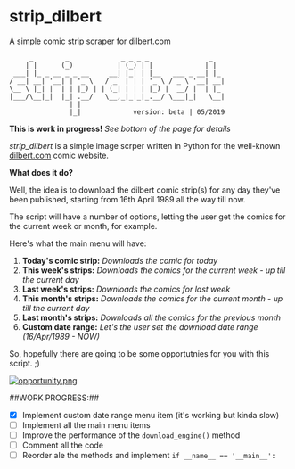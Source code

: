 # strip_dilbert
A simple comic strip scraper for dilbert.com
~~~
     _        _             _ _ _ _               _   
    | |      (_)           | (_) | |             | |  
 ___| |_ _ __ _ _ __     __| |_| | |__   ___ _ __| |_ 
/ __| __| '__| | '_ \   / _` | | | '_ \ / _ \ '__| __|
\__ \ |_| |  | | |_) | | (_| | | | |_) |  __/ |  | |_ 
|___/\__|_|  |_| .__/   \__,_|_|_|_.__/ \___|_|   \__|
               | |                                    
               |_|             version: beta | 05/2019
~~~

**This is work in progress!** *See bottom of the page for details*

*strip_dilbert* is a simple image scrper written in Python for the well-known [dilbert.com](https://dilbert.com) comic website.

**What does it do?**

Well, the idea is to download the dilbert comic strip(s) for any day they've been published, starting from 16th April 1989 all the way till now.

The script will have a number of options, letting the user get the comics for the current week or month, for example.

Here's what the main menu will have:

1. **Today's comic strip:** *Downloads the comic for today*
2. **This week's strips:** *Downloads the comics for the current week - up till the current day*
3. **Last week's strips:** *Downloads the comics for last week*
4. **This month's strips:** *Downloads the comics for the current month - up till the current day*
5. **Last month's strips:** *Downloads all the comics for the previous month*
6. **Custom date range:** *Let's the user set the download date range (16/Apr/1989 - NOW)*

So, hopefully there are going to be some opportutnies for you with this script. ;)

[![opportunity.png](https://assets.amuniversal.com/505f94006cbc01301d46001dd8b71c47)](https://dilbert.com/strip/2009-09-24)

##WORK PROGRESS:##

- [x] Implement custom date range menu item (it's working but kinda slow)
- [ ] Implement all the main menu items
- [ ] Improve the performance of the `download_engine()` method
- [ ] Comment all the code
- [ ] Reorder ale the methods and implement `if __name__ == '__main__':`